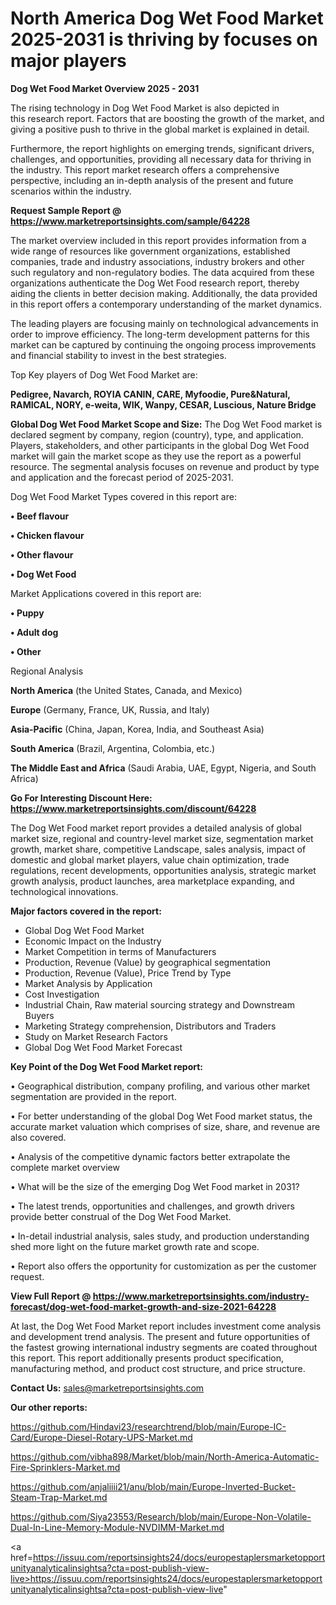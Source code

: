 # North America Dog Wet Food Market 2025-2031 is thriving by focuses on major players

<Strong> Dog Wet Food Market Overview 2025 - 2031</strong>

The rising technology in Dog Wet Food Market is also depicted in this research report. Factors that are boosting the growth of the market, and giving a positive push to thrive in the global market is explained in detail.

Furthermore, the report highlights on emerging trends, significant drivers, challenges, and opportunities, providing all necessary data for thriving in the industry. This report market research offers a comprehensive perspective, including an in-depth analysis of the present and future scenarios within the industry.

<strong>Request Sample Report @ <a href=https://www.marketreportsinsights.com/sample/64228>https://www.marketreportsinsights.com/sample/64228</a></strong>

The market overview included in this report provides information from a wide range of resources like government organizations, established companies, trade and industry associations, industry brokers and other such regulatory and non-regulatory bodies. The data acquired from these organizations authenticate the Dog Wet Food research report, thereby aiding the clients in better decision making. Additionally, the data provided in this report offers a contemporary understanding of the market dynamics.

The leading players are focusing mainly on technological advancements in order to improve efficiency. The long-term development patterns for this market can be captured by continuing the ongoing process improvements and financial stability to invest in the best strategies.

Top Key players of Dog Wet Food Market are:

<strong>Pedigree, Navarch, ROYIA CANIN, CARE, Myfoodie, Pure&Natural, RAMICAL, NORY, e-weita, WIK, Wanpy, CESAR, Luscious, Nature Bridge</strong>

<strong><b>Global Dog Wet Food Market Scope and Size:</b></strong>
The Dog Wet Food market is declared segment by company, region (country), type, and application. Players, stakeholders, and other participants in the global Dog Wet Food market will gain the market scope as they use the report as a powerful resource. The segmental analysis focuses on revenue and product by type and application and the forecast period of 2025-2031.

Dog Wet Food Market Types covered in this report are:

<strong>• Beef flavour

• Chicken flavour

• Other flavour

• Dog Wet Food</strong>

Market Applications covered in this report are:

<strong>• Puppy

• Adult dog

• Other</strong> 

Regional Analysis

<strong>North America</strong> (the United States, Canada, and Mexico)

<strong>Europe</strong> (Germany, France, UK, Russia, and Italy)

<strong>Asia-Pacific</strong> (China, Japan, Korea, India, and Southeast Asia)

<strong>South America</strong> (Brazil, Argentina, Colombia, etc.)

<strong>The Middle East and Africa</strong> (Saudi Arabia, UAE, Egypt, Nigeria, and South Africa)

<strong>Go For Interesting Discount Here: <a href=https://www.marketreportsinsights.com/discount/64228>https://www.marketreportsinsights.com/discount/64228</a></strong>

The Dog Wet Food market report provides a detailed analysis of global market size, regional and country-level market size, segmentation market growth, market share, competitive Landscape, sales analysis, impact of domestic and global market players, value chain optimization, trade regulations, recent developments, opportunities analysis, strategic market growth analysis, product launches, area marketplace expanding, and technological innovations.

<strong><b>Major factors covered in the report:</b></strong>
<ul>
  <li>Global Dog Wet Food Market </li>
  <li>Economic Impact on the Industry</li>
  <li>Market Competition in terms of Manufacturers</li>
  <li>Production, Revenue (Value) by geographical segmentation</li>
  <li>Production, Revenue (Value), Price Trend by Type</li>
  <li>Market Analysis by Application</li>
  <li>Cost Investigation</li>
  <li>Industrial Chain, Raw material sourcing strategy and Downstream Buyers</li>
  <li>Marketing Strategy comprehension, Distributors and Traders</li>
  <li>Study on Market Research Factors</li>
  <li>Global Dog Wet Food Market Forecast</li>
</ul>

<strong><b>Key Point of the Dog Wet Food Market report:</b></strong>

• Geographical distribution, company profiling, and various other market segmentation are provided in the report.

• For better understanding of the global Dog Wet Food market status, the accurate market valuation which comprises of size, share, and revenue are also covered.

• Analysis of the competitive dynamic factors better extrapolate the complete market overview

• What will be the size of the emerging Dog Wet Food market in 2031?

• The latest trends, opportunities and challenges, and growth drivers provide better construal of the Dog Wet Food Market.

• In-detail industrial analysis, sales study, and production understanding shed more light on the future market growth rate and scope.

• Report also offers the opportunity for customization as per the customer request.

<strong><b>View Full Report @ <a href=https://www.marketreportsinsights.com/industry-forecast/dog-wet-food-market-growth-and-size-2021-64228>https://www.marketreportsinsights.com/industry-forecast/dog-wet-food-market-growth-and-size-2021-64228</a></b></strong>


At last, the Dog Wet Food Market report includes investment come analysis and development trend analysis. The present and future opportunities of the fastest growing international industry segments are coated throughout this report. This report additionally presents product specification, manufacturing method, and product cost structure, and price structure.

<strong>Contact Us:</strong>
sales@marketreportsinsights.com

<strong>Our other reports:</strong>

<a href=https://github.com/Hindavi23/researchtrend/blob/main/Europe-IC-Card/Europe-Diesel-Rotary-UPS-Market.md>https://github.com/Hindavi23/researchtrend/blob/main/Europe-IC-Card/Europe-Diesel-Rotary-UPS-Market.md</a>

<a href=https://github.com/vibha898/Market/blob/main/North-America-Automatic-Fire-Sprinklers-Market.md>https://github.com/vibha898/Market/blob/main/North-America-Automatic-Fire-Sprinklers-Market.md</a>

<a href=https://github.com/anjaliiii21/anu/blob/main/Europe-Inverted-Bucket-Steam-Trap-Market.md>https://github.com/anjaliiii21/anu/blob/main/Europe-Inverted-Bucket-Steam-Trap-Market.md</a>

<a href=https://github.com/Siya23553/Research/blob/main/Europe-Non-Volatile-Dual-In-Line-Memory-Module-NVDIMM-Market.md>https://github.com/Siya23553/Research/blob/main/Europe-Non-Volatile-Dual-In-Line-Memory-Module-NVDIMM-Market.md</a>

<a href=https://issuu.com/reportsinsights24/docs/europestaplersmarketopportunityanalyticalinsightsa?cta=post-publish-view-live>https://issuu.com/reportsinsights24/docs/europestaplersmarketopportunityanalyticalinsightsa?cta=post-publish-view-live</a>"
